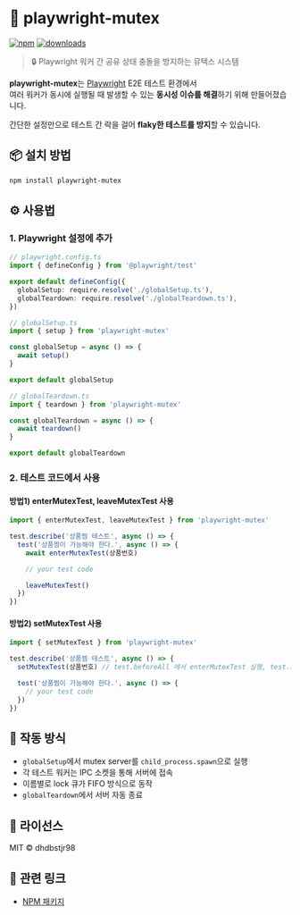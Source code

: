 # 🧱 playwright-mutex

[![npm](https://img.shields.io/npm/v/playwright-mutex.svg)](https://www.npmjs.com/package/playwright-mutex)
[![downloads](https://img.shields.io/npm/dt/playwright-mutex.svg)](https://www.npmjs.com/package/playwright-mutex)

> 🔒 Playwright 워커 간 공유 상태 충돌을 방지하는 뮤텍스 시스템

**playwright-mutex**는 [Playwright](https://playwright.dev) E2E 테스트 환경에서  
여러 워커가 동시에 실행될 때 발생할 수 있는 **동시성 이슈를 해결**하기 위해 만들어졌습니다.

간단한 설정만으로 테스트 간 락을 걸어 **flaky한 테스트를 방지**할 수 있습니다.

## 📦 설치 방법

```bash
npm install playwright-mutex
```

## ⚙️ 사용법

### 1. Playwright 설정에 추가

```ts
// playwright.config.ts
import { defineConfig } from '@playwright/test'

export default defineConfig({
  globalSetup: require.resolve('./globalSetup.ts'),
  globalTeardown: require.resolve('./globalTeardown.ts'),
})
```

```ts
// globalSetup.ts
import { setup } from 'playwright-mutex'

const globalSetup = async () => {
  await setup()
}

export default globalSetup
```

```ts
// globalTeardown.ts
import { teardown } from 'playwright-mutex'

const globalTeardown = async () => {
  await teardown()
}

export default globalTeardown
```

### 2. 테스트 코드에서 사용

#### 방법1) enterMutexTest, leaveMutexTest 사용

```ts
import { enterMutexTest, leaveMutexTest } from 'playwright-mutex'

test.describe('상품찜 테스트', async () => {
  test('상품찜이 가능해야 한다.', async () => {
    await enterMutexTest(상품번호)

    // your test code

    leaveMutexTest()
  })
})
```

#### 방법2) setMutexTest 사용

```ts
import { setMutexTest } from 'playwright-mutex'

test.describe('상품찜 테스트', async () => {
  setMutexTest(상품번호) // test.beforeAll 에서 enterMutexTest 실행, test.afterAll에서 leaveMutexTest 실행한다.

  test('상품찜이 가능해야 한다.', async () => {
    // your test code
  })
})
```

## 🧪 작동 방식

- `globalSetup`에서 mutex server를 `child_process.spawn`으로 실행
- 각 테스트 워커는 IPC 소켓을 통해 서버에 접속
- 이름별로 lock 큐가 FIFO 방식으로 동작
- `globalTeardown`에서 서버 자동 종료

## 📄 라이선스

MIT © dhdbstjr98

## 🔗 관련 링크

- [NPM 패키지](https://www.npmjs.com/package/playwright-mutex)
